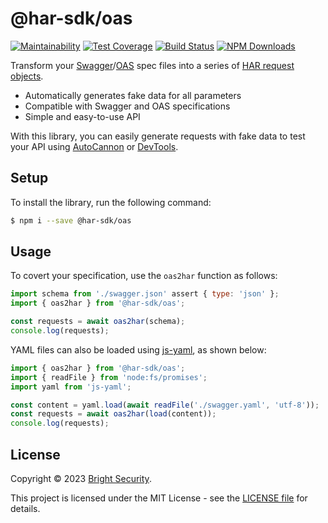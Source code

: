 # @har-sdk/oas

[![Maintainability](https://api.codeclimate.com/v1/badges/4acaec95c82465cb2c3d/maintainability)](https://codeclimate.com/github/NeuraLegion/har-sdk/maintainability)
[![Test Coverage](https://api.codeclimate.com/v1/badges/4acaec95c82465cb2c3d/test_coverage)](https://codeclimate.com/github/NeuraLegion/har-sdk/test_coverage)
[![Build Status](https://github.com/NeuraLegion/har-sdk/actions/workflows/auto-build.yml/badge.svg?branch=master)](https://github.com/NeuraLegion/har-sdk/actions/workflows/auto-build.yml?query=branch%3Amaster+event%3Apush)
[![NPM Downloads](https://img.shields.io/npm/dw/@har-sdk/oas?label=NPM%20Downloads)](https://www.npmjs.com/package/@har-sdk/oas)

Transform your [Swagger](https://swagger.io/specification/v2/)/[OAS](http://swagger.io/specification/) spec files into a series of [HAR request objects](http://www.softwareishard.com/blog/har-12-spec/#request).

- Automatically generates fake data for all parameters
- Compatible with Swagger and OAS specifications
- Simple and easy-to-use API

With this library, you can easily generate requests with fake data to test your API using [AutoCannon](https://github.com/mcollina/autocannon#readme) or [DevTools](https://developer.chrome.com/blog/new-in-devtools-62/#har-imports).

## Setup

To install the library, run the following command:

```bash
$ npm i --save @har-sdk/oas
```

## Usage

To covert your specification, use the `oas2har` function as follows:

```js
import schema from './swagger.json' assert { type: 'json' };
import { oas2har } from '@har-sdk/oas';

const requests = await oas2har(schema);
console.log(requests);
```

YAML files can also be loaded using [js-yaml](https://github.com/nodeca/js-yaml), as shown below:

```js
import { oas2har } from '@har-sdk/oas';
import { readFile } from 'node:fs/promises';
import yaml from 'js-yaml';

const content = yaml.load(await readFile('./swagger.yaml', 'utf-8'));
const requests = await oas2har(load(content));
console.log(requests);
```

## License

Copyright © 2023 [Bright Security](https://brightsec.com/).

This project is licensed under the MIT License - see the [LICENSE file](https://github.com/NeuraLegion/har-sdk/blob/master/LICENSE) for details.
